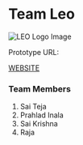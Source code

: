 # Team Leo

![LEO Logo Image](https://github.com/prahladinala/GettingStartedWithGitHubInGNI/blob/main/Team%20Leo/Documentation/logo.png "LEO Logo Image")

Prototype URL:

[WEBSITE](https://drive.google.com/file/d/1H3K3-phTJGEFY57FDnDVxFz3z2UNdYAz/view "Solution Presentation")

### Team Members
1. Sai Teja
2. Prahlad Inala
3. Sai Krishna
4. Raja
